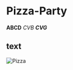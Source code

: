 # Pizza-Party
**ABCD**
*CVB*
***CVG***
## text

![Pizza](https://github.com/tejaswaidande/Pizza-Party/assets/147604402/accb24b7-1824-4b36-a673-e9a82078b8fa.jpeg=250*550)
